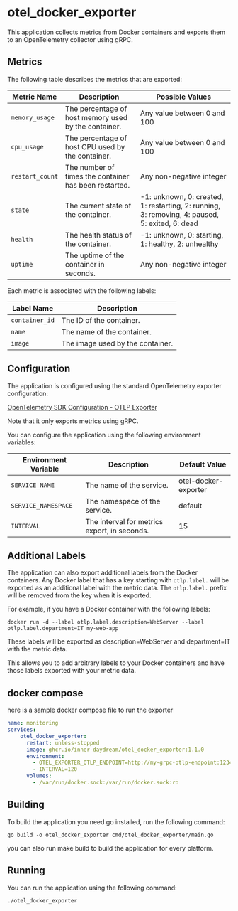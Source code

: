 # otel_docker_exporter

This application collects metrics from Docker containers and exports them to an OpenTelemetry collector using gRPC.

## Metrics

The following table describes the metrics that are exported:

| Metric Name | Description | Possible Values |
|-------------|-------------|-----------------|
| `memory_usage` | The percentage of host memory used by the container. | Any value between 0 and 100 |
| `cpu_usage` | The percentage of host CPU used by the container. | Any value between 0 and 100 |
| `restart_count` | The number of times the container has been restarted. | Any non-negative integer |
| `state` | The current state of the container. | -1: unknown, 0: created, 1: restarting, 2: running, 3: removing, 4: paused, 5: exited, 6: dead |
| `health` | The health status of the container. | -1: unknown, 0: starting, 1: healthy, 2: unhealthy |
| `uptime` | The uptime of the container in seconds. | Any non-negative integer |

Each metric is associated with the following labels:

| Label Name | Description |
|------------|-------------|
| `container_id` | The ID of the container. |
| `name` | The name of the container. |
| `image` | The image used by the container. |


## Configuration

The application is configured using the standard OpenTelemetry exporter configuration:

[OpenTelemetry SDK Configuration - OTLP Exporter](https://opentelemetry.io/docs/languages/sdk-configuration/otlp-exporter/)

Note that it only exports metrics using gRPC.

You can configure the application using the following environment variables:

| Environment Variable | Description | Default Value |
| -------------------- | ----------- | ------------- |
| `SERVICE_NAME`       | The name of the service. | otel-docker-exporter |
| `SERVICE_NAMESPACE`  | The namespace of the service. | default |
| `INTERVAL`           | The interval for metrics export, in seconds. | 15 |

## Additional Labels

The application can also export additional labels from the Docker containers. Any Docker label that has a key starting with `otlp.label.` will be exported as an additional label with the metric data. The `otlp.label.` prefix will be removed from the key when it is exported.

For example, if you have a Docker container with the following labels:

```shell
docker run -d --label otlp.label.description=WebServer --label otlp.label.department=IT my-web-app
```

These labels will be exported as description=WebServer and department=IT with the metric data.

This allows you to add arbitrary labels to your Docker containers and have those labels exported with your metric data.

## docker compose

here is a sample docker compose file to run the exporter

```yaml
name: monitoring
services:
    otel_docker_exporter:
      restart: unless-stopped
      image: ghcr.io/inner-daydream/otel_docker_exporter:1.1.0
      environment:
        - OTEL_EXPORTER_OTLP_ENDPOINT=http://my-grpc-otlp-endpoint:12345
        - INTERVAL=120
      volumes:
        - /var/run/docker.sock:/var/run/docker.sock:ro
```

## Building

To build the application you need go installed, run the following command:

```shell
go build -o otel_docker_exporter cmd/otel_docker_exporter/main.go
```

you can also run make build to build the application for every platform.

## Running
You can run the application using the following command:

```shell
./otel_docker_exporter
```